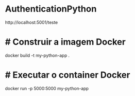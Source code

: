 # AuthenticationPython


http://localhost:5001/teste

# # Construir a imagem Docker
docker build -t my-python-app .

# # Executar o container Docker
 docker run -p 5000:5000 my-python-app